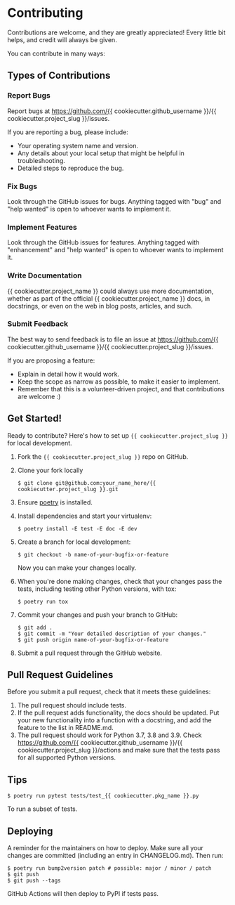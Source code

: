 # Contributing

Contributions are welcome, and they are greatly appreciated! Every little bit
helps, and credit will always be given.

You can contribute in many ways:

## Types of Contributions

### Report Bugs

Report bugs at https://github.com/{{ cookiecutter.github_username }}/{{ cookiecutter.project_slug }}/issues.

If you are reporting a bug, please include:

* Your operating system name and version.
* Any details about your local setup that might be helpful in troubleshooting.
* Detailed steps to reproduce the bug.

### Fix Bugs

Look through the GitHub issues for bugs. Anything tagged with "bug" and "help
wanted" is open to whoever wants to implement it.

### Implement Features

Look through the GitHub issues for features. Anything tagged with "enhancement"
and "help wanted" is open to whoever wants to implement it.

### Write Documentation

{{ cookiecutter.project_name }} could always use more documentation, whether as part of the
official {{ cookiecutter.project_name }} docs, in docstrings, or even on the web in blog posts,
articles, and such.

### Submit Feedback

The best way to send feedback is to file an issue at https://github.com/{{ cookiecutter.github_username }}/{{ cookiecutter.project_slug }}/issues.

If you are proposing a feature:

* Explain in detail how it would work.
* Keep the scope as narrow as possible, to make it easier to implement.
* Remember that this is a volunteer-driven project, and that contributions
  are welcome :)

## Get Started!

Ready to contribute? Here's how to set up `{{ cookiecutter.project_slug }}` for local development.

1. Fork the `{{ cookiecutter.project_slug }}` repo on GitHub.
2. Clone your fork locally

    ```
    $ git clone git@github.com:your_name_here/{{ cookiecutter.project_slug }}.git
    ```

3. Ensure [poetry](https://python-poetry.org/docs/) is installed.
4. Install dependencies and start your virtualenv:

    ```
    $ poetry install -E test -E doc -E dev
    ```

5. Create a branch for local development:

    ```
    $ git checkout -b name-of-your-bugfix-or-feature
    ```

    Now you can make your changes locally.

6. When you're done making changes, check that your changes pass the
   tests, including testing other Python versions, with tox:

    ```
    $ poetry run tox
    ```

7. Commit your changes and push your branch to GitHub:

    ```
    $ git add .
    $ git commit -m "Your detailed description of your changes."
    $ git push origin name-of-your-bugfix-or-feature
    ```

8. Submit a pull request through the GitHub website.

## Pull Request Guidelines

Before you submit a pull request, check that it meets these guidelines:

1. The pull request should include tests.
2. If the pull request adds functionality, the docs should be updated. Put
   your new functionality into a function with a docstring, and add the
   feature to the list in README.md.
3. The pull request should work for Python 3.7, 3.8 and 3.9. Check
   https://github.com/{{ cookiecutter.github_username }}/{{ cookiecutter.project_slug }}/actions
   and make sure that the tests pass for all supported Python versions.

## Tips

```
$ poetry run pytest tests/test_{{ cookiecutter.pkg_name }}.py
```

To run a subset of tests.


## Deploying

A reminder for the maintainers on how to deploy.
Make sure all your changes are committed (including an entry in CHANGELOG.md).
Then run:

```
$ poetry run bump2version patch # possible: major / minor / patch
$ git push
$ git push --tags
```

GitHub Actions will then deploy to PyPI if tests pass.
